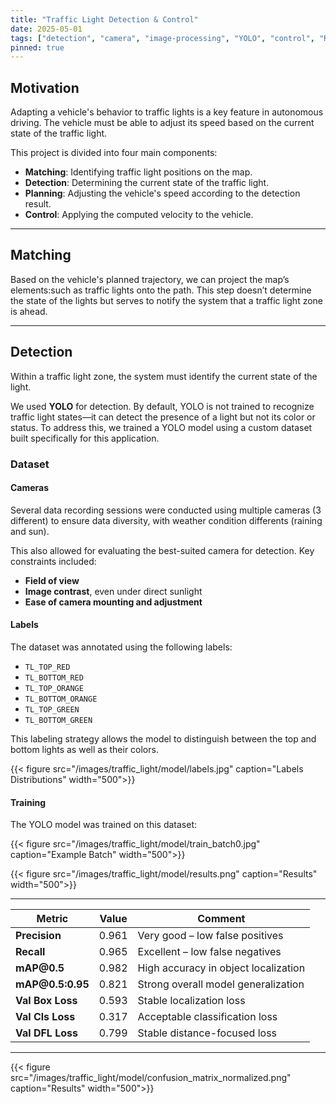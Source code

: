 ```yaml
---
title: "Traffic Light Detection & Control"
date: 2025-05-01
tags: ["detection", "camera", "image-processing", "YOLO", "control", "ROS2"]
pinned: true
---
```


## Motivation

Adapting a vehicle's behavior to traffic lights is a key feature in autonomous driving. The vehicle must be able to adjust its speed based on the current state of the traffic light.

This project is divided into four main components:

- **Matching**: Identifying traffic light positions on the map.
- **Detection**: Determining the current state of the traffic light.
- **Planning**: Adjusting the vehicle's speed according to the detection result.
- **Control**: Applying the computed velocity to the vehicle.

---

## Matching

Based on the vehicle's planned trajectory, we can project the map’s elements:such as traffic lights onto the path. This step doesn’t determine the state of the lights but serves to notify the system that a traffic light zone is ahead.

---

## Detection

Within a traffic light zone, the system must identify the current state of the light.

We used **YOLO** for detection. By default, YOLO is not trained to recognize traffic light states—it can detect the presence of a light but not its color or status. To address this, we trained a YOLO model using a custom dataset built specifically for this application.

### Dataset

#### Cameras

Several data recording sessions were conducted using multiple cameras (3 different) to ensure data diversity, with weather condition differents (raining and sun).

This also allowed for evaluating the best-suited camera for detection. Key constraints included:

- **Field of view**
- **Image contrast**, even under direct sunlight
- **Ease of camera mounting and adjustment**

#### Labels

The dataset was annotated using the following labels:

- `TL_TOP_RED`
- `TL_BOTTOM_RED`
- `TL_TOP_ORANGE`
- `TL_BOTTOM_ORANGE`
- `TL_TOP_GREEN`
- `TL_BOTTOM_GREEN`

This labeling strategy allows the model to distinguish between the top and bottom lights as well as their colors.

{{< figure src="/images/traffic_light/model/labels.jpg" caption="Labels Distributions" width="500">}}

#### Training

The YOLO model was trained on this dataset:

{{< figure src="/images/traffic_light/model/train_batch0.jpg" caption="Example Batch" width="500">}}

{{< figure src="/images/traffic_light/model/results.png" caption="Results" width="500">}}

---
| Metric                | Value   | Comment                                 |
|---------------------- |---------|-----------------------------------------|
| **Precision**         | 0.961   | Very good – low false positives         |
| **Recall**            | 0.965   | Excellent – low false negatives         |
| **mAP\@0.5**          | 0.982   | High accuracy in object localization    |
| **mAP\@0.5:0.95**     | 0.821   | Strong overall model generalization     |
| **Val Box Loss**      | 0.593   | Stable localization loss                |
| **Val Cls Loss**      | 0.317   | Acceptable classification loss          |
| **Val DFL Loss**      | 0.799   | Stable distance-focused loss            |
---


{{< figure src="/images/traffic_light/model/confusion_matrix_normalized.png" caption="Results" width="500">}}


